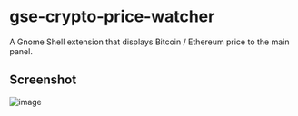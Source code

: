 # gse-crypto-price-watcher
A Gnome Shell extension that displays Bitcoin / Ethereum price to the main panel.
## Screenshot
![image](https://user-images.githubusercontent.com/40761875/122683379-06730900-d1ff-11eb-9005-758c08a19bbf.png)
